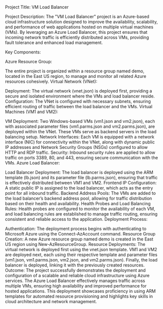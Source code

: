 Project Title: VM Load Balancer

Project Description:
The "VM Load Balancer" project is an Azure-based cloud infrastructure solution designed to improve the availability, scalability, and performance of web applications hosted on multiple virtual machines (VMs). By leveraging an Azure Load Balancer, this project ensures that incoming network traffic is efficiently distributed across VMs, providing fault tolerance and enhanced load management.

Key Components:

Azure Resource Group:

The entire project is organized within a resource group named demo, located in the East US region, to manage and monitor all related Azure resources cohesively.
Virtual Network (VNet):

Deployment: The virtual network (vnet.json) is deployed first, providing a secure and isolated environment where the VMs and load balancer reside.
Configuration: The VNet is configured with necessary subnets, ensuring efficient routing of traffic between the load balancer and the VMs.
Virtual Machines (VM1 and VM2):

VM Deployment: Two Windows-based VMs (vm1.json and vm2.json), each with associated parameter files (vm1.parms.json and vm2.parms.json), are deployed within the VNet. These VMs serve as backend servers in the load balancing setup.
Network Interfaces: Each VM is equipped with a network interface (NIC) for connectivity within the VNet, along with dynamic public IP addresses and Network Security Groups (NSGs) configured to allow HTTP and RDP traffic.
Security: Inbound security rules are applied to allow traffic on ports 3389, 80, and 443, ensuring secure communication with the VMs.
Azure Load Balancer:

Load Balancer Deployment: The load balancer is deployed using the ARM template (lb.json) and its parameter file (lb.parms.json), ensuring that traffic is effectively distributed between VM1 and VM2.
Frontend IP Configuration: A static public IP is assigned to the load balancer, which acts as the entry point for all inbound traffic.
Backend Address Pools: The VMs are added to the load balancer’s backend address pool, allowing for traffic distribution based on their health and availability.
Health Probes and Load Balancing Rules: Health probes are configured to monitor the availability of each VM, and load balancing rules are established to manage traffic routing, ensuring consistent and reliable access to the application.
Deployment Process:

Authentication: The deployment process begins with authenticating to Microsoft Azure using the Connect-AzAccount command.
Resource Group Creation: A new Azure resource group named demo is created in the East US region using New-AzResourceGroup.
Resource Deployments:
The virtual network is deployed first using the vnet.json template.
VM1 and VM2 are deployed next, each using their respective template and parameter files (vm1.json, vm1.parms.json, vm2.json, and vm2.parms.json).
Finally, the load balancer is deployed, linking it with the previously created resources.
Outcome:
The project successfully demonstrates the deployment and configuration of a scalable and reliable cloud infrastructure using Azure services. The Azure Load Balancer effectively manages traffic across multiple VMs, ensuring high availability and improved performance for hosted applications. This deployment showcases proficiency in using ARM templates for automated resource provisioning and highlights key skills in cloud architecture and network management.